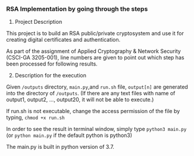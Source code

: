### RSA Implementation by going through the steps
1. Project Description

This project is to build an RSA public/private cryptosystem and use it for creating digital certificates and authentication.

As part of the assignment of Applied Cryptography & Network Security (CSCI-GA 3205-001), line numbers are given to point out which step has been processed for following results.



2. Description for the execution

Given `/outputs` directory, `main.py`,and `run.sh` file, `output[n]` are generated into the directory of `/outputs`.
(If there are any text files with name of output1, output2, ..., output20, it will not be able to execute.)

If run.sh is not executable, change the access permission of the file by typing,
   ```chmod +x run.sh```

In order to see the result in terminal window, simply type ```python3 main.py``` (or ```python main.py``` if the default python is python3)

The main.py is built in python version of 3.7.

